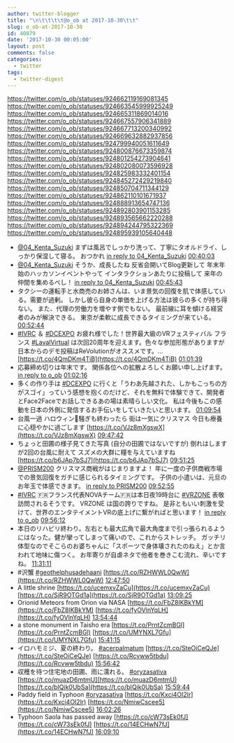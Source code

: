 ```yaml
---
author: twitter-blogger
title: "\n\t\t\t\t@o_ob at 2017-10-30\t\t"
slug: o_ob-at-2017-10-30
id: 40879
date: '2017-10-30 00:05:00'
layout: post
comments: false
categories:
  - twitter
tags:
  - twitter-digest
---
```


https://twitter.com/o_ob/statuses/924662119169081345 https://twitter.com/o_ob/statuses/924663545999925249 https://twitter.com/o_ob/statuses/924665311869014016 https://twitter.com/o_ob/statuses/924667557906341889 https://twitter.com/o_ob/statuses/924667713200340992 https://twitter.com/o_ob/statuses/924669632882937856 https://twitter.com/o_ob/statuses/924799940051611649 https://twitter.com/o_ob/statuses/924800876673359874 https://twitter.com/o_ob/statuses/924801254273904641 https://twitter.com/o_ob/statuses/924802080073596928 https://twitter.com/o_ob/statuses/924825983332401154 https://twitter.com/o_ob/statuses/924845272429219840 https://twitter.com/o_ob/statuses/924850704711344129 https://twitter.com/o_ob/statuses/924862110101671937 https://twitter.com/o_ob/statuses/924888913654747136 https://twitter.com/o_ob/statuses/924892803901153285 https://twitter.com/o_ob/statuses/924893565662220288 https://twitter.com/o_ob/statuses/924894244795322369 https://twitter.com/o_ob/statuses/924895939105640448  

*   [@04_Kenta_Suzuki](https://twitter.com/04_Kenta_Suzuki) まずは風呂でしっかり洗って、丁寧にタオルドライ、しっかり保湿して寝る。 おつかれ [in reply to 04_Kenta_Suzuki](https://twitter.com/04_Kenta_Suzuki/statuses/924642798871003136) [00:40:03](https://twitter.com/o_ob/statuses/924662119169081345)
*   [@04_Kenta_Suzuki](https://twitter.com/04_Kenta_Suzuki) そうか、成長したね 反省会開いてBlog更新して 年末年始のハッカソンイベントやって インタラクションあたりに投稿して 来年の仲間を集めるべし！ [in reply to 04_Kenta_Suzuki](https://twitter.com/04_Kenta_Suzuki/statuses/924662706115719168) [00:45:43](https://twitter.com/o_ob/statuses/924663545999925249)
*   タクシーの運転手と水商売のお姉さんは、いま景気の回復を肌で体感している。需要が過剰。 しかし彼ら自身の単価を上げる方法は彼らの多くが持ち得ない。 また、代理の労働力を増やす側でもない。 最前線に耳を傾ける経営者のみが解決できる。 東京が柔軟に成長できるタイミングが来ている。 [00:52:44](https://twitter.com/o_ob/statuses/924665311869014016)
*   [#IVRC](https://twitter.com/search?q=%23IVRC&src=hash) ＆ [#DCEXPO](https://twitter.com/search?q=%23DCEXPO&src=hash) お疲れ様でした！世界最大級のVRフェスティバル フランス [#LavalVirtual](https://twitter.com/search?q=%23LavalVirtual&src=hash) は次回20周年を迎えます。色々な参加形態がありますが日本からのデモ投稿はReVolutionがオススメです。… [https://t.co/4QmDKm4TiB](https://t.co/4QmDKm4TiB) [01:01:39](https://twitter.com/o_ob/statuses/924667557906341889)
*   応募締め切りは年末です。 関係各位への拡散よろしくお願い申し上げます。 [in reply to o_ob](https://twitter.com/o_ob/statuses/924667557906341889) [01:02:16](https://twitter.com/o_ob/statuses/924667713200340992)
*   多くの作り手は [#DCEXPO](https://twitter.com/search?q=%23DCEXPO&src=hash) に行くと「うわあ先越された、しかもこっちの方がスゴイ」っていう感想を抱くのだけど、それを無料で体験できて、開発者とFace2Faceでお話しできるあの場は素晴らしい文化。 私は今後もこの感動を日本の外側に発信するお手伝いをしていきたいと思います。 [01:09:54](https://twitter.com/o_ob/statuses/924669632882937856)
*   台風一過 ハロウィン🎃騒ぎも終わったら 街は一気にクリスマス 今日も療養に心穏やかに過ごします [https://t.co/VJz8mXgswX](https://t.co/VJz8mXgswX) [09:47:42](https://twitter.com/o_ob/statuses/924799940051611649)
*   ちょっと田圃の様子見てきた写真 (自分の田圃ではないですが) 倒れはしますが2回の台風に耐えて スズメの大群に糧を与えていますね [https://t.co/b6JAp7bSJ7](https://t.co/b6JAp7bSJ7) [09:51:25](https://twitter.com/o_ob/statuses/924800876673359874)
*   [@PRISM200](https://twitter.com/PRISM200) クリスマス商戦がはじまりますよ！ 年に一度の子供商戦市場での景気回復をガチに感じられるタイミングです。 子供の小遣いは、元旦のお年玉で体感できます。 [in reply to PRISM200](https://twitter.com/PRISM200/statuses/924788523084869632) [09:52:55](https://twitter.com/o_ob/statuses/924801254273904641)
*   [#IVRC](https://twitter.com/search?q=%23IVRC&src=hash) 🇫🇷フランス代表NOVAチーム🇫🇷は本日夜19時台に [#VRZONE](https://twitter.com/search?q=%23VRZONE&src=hash) 表敬訪問されるそうです。 VRZONE は国の誇りですね。 是非ともいい刺激を受けて、世界のエンタテイメントVRの底上げに繋がればと思います！ [in reply to o_ob](https://twitter.com/o_ob/statuses/924597620466524160) [09:56:12](https://twitter.com/o_ob/statuses/924802080073596928)
*   本日のリハビリ終わり。左右とも最大広角で最大角度まで引っ張られるようにはなった。健が攣ってしまって痛いので、これからストレッチ。 ガッチリ体型なのでそこらのお婆ちゃんに「スポーツで身体壊されたのねえ」とか言われて地味に傷つく。 お年寄りが自虐ネタで他者を巻きこむ流れ、辛いですね。 [11:31:11](https://twitter.com/o_ob/statuses/924825983332401154)
*   #沢蟹 [#geothelphusadehaani](https://twitter.com/search?q=%23geothelphusadehaani&src=hash) [https://t.co/RZHWWL0QwW](https://t.co/RZHWWL0QwW) [12:47:50](https://twitter.com/o_ob/statuses/924845272429219840)
*   A little shrine [https://t.co/ucemxvZaCu](https://t.co/ucemxvZaCu) [https://t.co/SjR9OTGd1a](https://t.co/SjR9OTGd1a) [13:09:25](https://twitter.com/o_ob/statuses/924850704711344129)
*   Orionid Meteors from Orion via NASA [https://t.co/FbZ8lKBkYM](https://t.co/FbZ8lKBkYM) [https://t.co/fyOVlnYqLH](https://t.co/fyOVlnYqLH) [13:54:44](https://twitter.com/o_ob/statuses/924862110101671937)
*   a stone monument in Taisho era [https://t.co/PrntZcmBGl](https://t.co/PrntZcmBGl) [https://t.co/UMYNXL7Gfu](https://t.co/UMYNXL7Gfu) [15:41:15](https://twitter.com/o_ob/statuses/924888913654747136)
*   イロハモミジ、夏の終わり。 [#acerpalmatum](https://twitter.com/search?q=%23acerpalmatum&src=hash) [https://t.co/SteOiCeQJe](https://t.co/SteOiCeQJe) [https://t.co/Rcvww5tbdu](https://t.co/Rcvww5tbdu) [15:56:42](https://twitter.com/o_ob/statuses/924892803901153285)
*   収穫を待つ住宅地の田圃、雨に濡れる。 [#oryzasativa](https://twitter.com/search?q=%23oryzasativa&src=hash) [https://t.co/muazD6mtmU](https://t.co/muazD6mtmU) [https://t.co/bIQik0UbSa](https://t.co/bIQik0UbSa) [15:59:44](https://twitter.com/o_ob/statuses/924893565662220288)
*   Paddy field in Typhoon [#oryzasativa](https://twitter.com/search?q=%23oryzasativa&src=hash) [https://t.co/Kxci4OI2lr](https://t.co/Kxci4OI2lr) [https://t.co/NmiwCscee5](https://t.co/NmiwCscee5) [16:02:26](https://twitter.com/o_ob/statuses/924894244795322369)
*   Typhoon Saola has passed away [https://t.co/cW73sEk0fJ](https://t.co/cW73sEk0fJ) [https://t.co/14ECHwN7fJ](https://t.co/14ECHwN7fJ) [16:09:10](https://twitter.com/o_ob/statuses/924895939105640448)